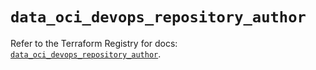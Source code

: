 # `data_oci_devops_repository_author`

Refer to the Terraform Registry for docs: [`data_oci_devops_repository_author`](https://registry.terraform.io/providers/oracle/oci/7.19.0/docs/data-sources/devops_repository_author).

